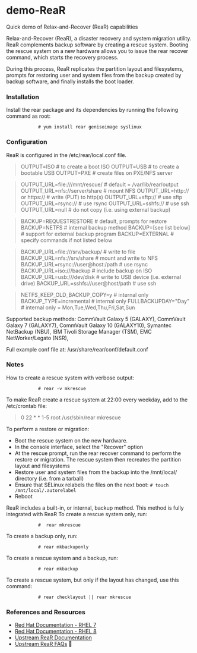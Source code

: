 # demo-ReaR

Quick demo of Relax-and-Recover (ReaR) capabilities

Relax-and-Recover (ReaR), a disaster recovery and system migration utility.  ReaR complements backup software by creating a rescue system. Booting the rescue system on a new hardware allows you to issue the rear recover command, which starts the recovery process.

During this process, ReaR replicates the partition layout and filesystems, prompts for restoring user and system files from the backup created by backup software, and finally installs the boot loader.

### Installation
Install the rear package and its dependencies by running the following command as root:
```
			# yum install rear genisoimage syslinux
```

### Configuration
ReaR is configured in the /etc/rear/local.conf file.

>OUTPUT=ISO				# to create a boot ISO
OUTPUT=USB				# to create a bootable USB
OUTPUT=PXE				# create files on PXE/NFS server

>OUTPUT_URL=file:///mnt/rescue/		# default = /var/lib/rear/output
OUTPUT_URL=nfs://server/share		# mount NFS
OUTPUT_URL=http:// or https://		# write (PUT) to http(s)
OUTPUT_URL=sftp://			# use sftp
OUTPUT_URL=rsync://			# use rsync
OUTPUT_URL=sshfs://			# use ssh
OUTPUT_URL=null				# do not copy (i.e. using external backup)


>BACKUP=REQUESTRESTORE			# default, prompts for restore
BACKUP=NETFS				# internal backup method
BACKUP=[see list below]			# support for external backup program
BACKUP=EXTERNAL				# specify commands if not listed below

>BACKUP_URL=file:///srv/backup/		# write to file
BACKUP_URL=nfs://srv/share		# mount and write to NFS
BACKUP_URL=rsync://user@host:/path	# use rsync
BACKUP_URL=iso:///backup		# include backup on ISO
BACKUP_URL=usb:///dev/disk		# write to USB device (i.e. external drive)
BACKUP_URL=sshfs://user@host/path	# use ssh

>NETFS_KEEP_OLD_BACKUP_COPY=y		# internal only
BACKUP_TYPE=incremental			# internal only
FULLBACKUPDAY="Day"			# internal only = Mon,Tue,Wed,Thu,Fri,Sat,Sun

Supported backup methods:  CommVault Galaxy 5 (GALAXY), CommVault Galaxy 7 (GALAXY7), CommVault Galaxy 10 (GALAXY10), Symantec NetBackup (NBU), IBM Tivoli Storage Manager (TSM), EMC NetWorker/Legato (NSR),

Full example conf file at: /usr/share/rear/conf/default.conf

### Notes
How to create a rescue system with verbose output:
```
 			# rear -v mkrescue
```
To make ReaR create a rescue system at 22:00 every weekday, add to the /etc/crontab file:
>	0 22 * * 1-5 root /usr/sbin/rear mkrescue

To perform a restore or migration:
* Boot the rescue system on the new hardware.
* In the console interface, select the "Recover" option
* At the rescue prompt, run the rear recover command to perform the restore or migration. The rescue system then recreates the partition layout and filesystems
* Restore user and system files from the backup into the /mnt/local/ directory (i.e. from a tarball)
* Ensure that SELinux relabels the files on the next boot: ```# touch /mnt/local/.autorelabel```
* Reboot

ReaR includes a built-in, or internal, backup method. This method is fully integrated with ReaR
To create a rescue system only, run:
```
			#  rear mkrescue
```
To create a backup only, run:
```
			# rear mkbackuponly
```
To create a rescue system and a backup, run:
```
			# rear mkbackup
```
To create a rescue system, but only if the layout has changed, use this command:
```
			# rear checklayout || rear mkrescue
```

### References and Resources
* [Red Hat Documentation - RHEL 7](https://access.redhat.com/documentation/en-us/red_hat_enterprise_linux/7/html/system_administrators_guide/ch-relax-and-recover_rear)
* [Red Hat Documentation - RHEL 8](https://access.redhat.com/documentation/en-us/red_hat_enterprise_linux/8/html/configuring_basic_system_settings/getting-started-with-system-administration_configuring-basic-system-settings#basics-system-rescue-backup_getting-started-with-system-administration)
* [Upstream ReaR Documentation](http://relax-and-recover.org/documentation/)
* [Upstream ReaR FAQs](http://relax-and-recover.org/documentation/faq)

